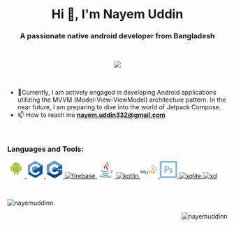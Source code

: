 

<h1 align="center">Hi 👋, I'm Nayem Uddin</h1>
<h3 align="center">A passionate native android developer from Bangladesh</h3>

<br/>

 <p align="center">  <img src="https://github.com/nayemuddinn/nayemuddinn/assets/126597905/16789957-d1d5-4052-b5f5-875ce45432bf" /> </p>
 
 
<br/>



- 🌱Currently, I am actively engaged in developing Android applications utilizing the MVVM (Model-View-ViewModel) architecture pattern. In the near future, I am preparing to dive into the world of Jetpack Compose.
- 📫 How to reach me **nayem.uddin332@gmail.com**
<br/>

<p align="left">
</p>

<h3 align="left">Languages and Tools:</h3>
<p align="left"> <a href="https://developer.android.com" target="_blank" rel="noreferrer"> <img src="https://raw.githubusercontent.com/devicons/devicon/master/icons/android/android-original-wordmark.svg" alt="android" width="40" height="40"/> </a> <a href="https://www.cprogramming.com/" target="_blank" rel="noreferrer"> <img src="https://raw.githubusercontent.com/devicons/devicon/master/icons/c/c-original.svg" alt="c" width="40" height="40"/> </a> <a href="https://www.w3schools.com/cpp/" target="_blank" rel="noreferrer"> <img src="https://raw.githubusercontent.com/devicons/devicon/master/icons/cplusplus/cplusplus-original.svg" alt="cplusplus" width="40" height="40"/> </a> <a href="https://firebase.google.com/" target="_blank" rel="noreferrer"> <img src="https://www.vectorlogo.zone/logos/firebase/firebase-icon.svg" alt="firebase" width="40" height="40"/> </a> <a href="https://www.java.com" target="_blank" rel="noreferrer"> <img src="https://raw.githubusercontent.com/devicons/devicon/master/icons/java/java-original.svg" alt="java" width="40" height="40"/> </a> <a href="https://kotlinlang.org" target="_blank" rel="noreferrer"> <img src="https://www.vectorlogo.zone/logos/kotlinlang/kotlinlang-icon.svg" alt="kotlin" width="40" height="40"/> </a> <a href="https://www.mysql.com/" target="_blank" rel="noreferrer"> <img src="https://raw.githubusercontent.com/devicons/devicon/master/icons/mysql/mysql-original-wordmark.svg" alt="mysql" width="40" height="40"/> </a> <a href="https://www.photoshop.com/en" target="_blank" rel="noreferrer"> <img src="https://raw.githubusercontent.com/devicons/devicon/master/icons/photoshop/photoshop-line.svg" alt="photoshop" width="40" height="40"/> </a> <a href="https://www.sqlite.org/" target="_blank" rel="noreferrer"> <img src="https://www.vectorlogo.zone/logos/sqlite/sqlite-icon.svg" alt="sqlite" width="40" height="40"/> </a> <a href="https://www.adobe.com/products/xd.html" target="_blank" rel="noreferrer"> <img src="https://cdn.worldvectorlogo.com/logos/adobe-xd.svg" alt="xd" width="40" height="40"/> </a> </p>

<br/>

<p><img align="left" src="https://github-readme-stats-sigma-five.vercel.app/api/top-langs?username=nayemuddinn&show_icons=true&locale=en&layout=compact" alt="nayemuddinn" /></p>


<br/>


<p align="right"> <img src="https://komarev.com/ghpvc/?username=nayemuddinn&label=Profile%20views&color=0e75b6&style=flat" alt="nayemuddinn" /> </p>

